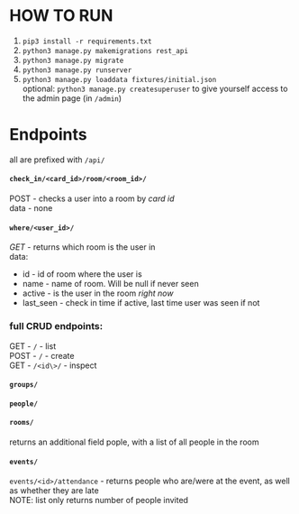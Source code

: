 # HOW TO RUN
1. `pip3 install -r requirements.txt`
1. `python3 manage.py makemigrations rest_api`
1. `python3 manage.py migrate`
1. `python3 manage.py runserver`
1. `python3 manage.py loaddata fixtures/initial.json`  
optional:
`python3 manage.py createsuperuser` to give yourself access to the admin page (in `/admin`)

# Endpoints
all are prefixed with `/api/`  
#### `check_in/<card_id>/room/<room_id>/`  
POST - checks a user into a room by _card id_  
data - none  
#### `where/<user_id>/`  
*GET* - returns which room is the user in  
data:  
* id - id of room where the user is  
* name - name of room. Will be null if never seen  
* active - is the user in the room _right now_  
* last_seen - check in time if active, last time user was seen if not  
### full CRUD endpoints:  
GET  - `/` - list  
POST - `/` - create  
GET  - `/<id\>/` - inspect  
####  `groups/`  
####  `people/`  
####  `rooms/`  
returns an additional field pople, with a list of all people in the room  
####  `events/`  
`events/<id>/attendance` - returns people who are/were at the event, as well as whether they are late  
NOTE: list only returns number of people invited  